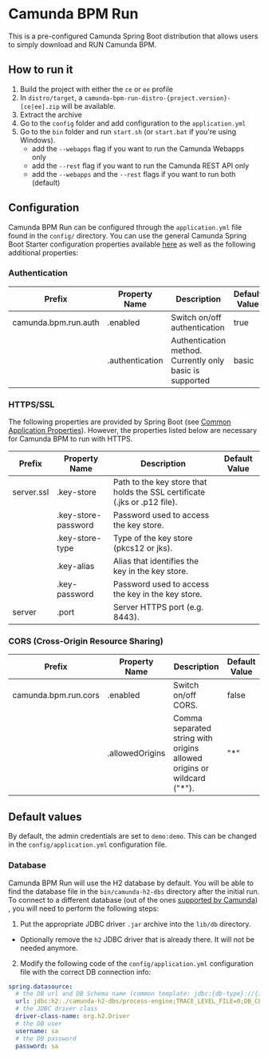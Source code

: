 # Camunda BPM Run

This is a pre-configured Camunda Spring Boot distribution that allows users to simply download and RUN Camunda BPM.

## How to run it
1. Build the project with either the `ce` or `ee` profile
2. In `distro/target`, a `camunda-bpm-run-distro-{project.version}-[ce|ee].zip` will be available.
3. Extract the archive
4. Go to the `config` folder and add configuration to the `application.yml`
5. Go to the `bin` folder and run `start.sh` (or `start.bat` if you're using Windows).
   * add the `--webapps` flag if you want to run the Camunda Webapps only
   * add the `--rest` flag if you want to run the Camunda REST API only
   * add the `--webapps` and the `--rest` flags if you want to run both (default)
  
## Configuration

Camunda BPM Run can be configured through the `application.yml` file found in the `config/` directory. 
You can use the general Camunda Spring Boot Starter configuration properties available [here](https://docs.camunda.org/manual/latest/user-guide/spring-boot-integration/configuration/#camunda-engine-properties) as well as the following additional properties:
 
### Authentication

| Prefix               | Property Name   | Description                                                | Default Value |
|----------------------|-----------------|------------------------------------------------------------|---------------|
| camunda.bpm.run.auth | .enabled        | Switch on/off authentication                               | true          |
|                      | .authentication | Authentication method.  Currently only basic is supported  | basic         |

### HTTPS/SSL

The following properties are provided by Spring Boot (see [Common Application Properties](https://docs.spring.io/spring-boot/docs/current/reference/html/appendix-application-properties.html#server-properties)). However, the properties listed below are necessary for Camunda BPM to run with HTTPS.

| Prefix     | Property Name       | Description                                                               | Default Value |
|------------|---------------------|---------------------------------------------------------------------------|---------------|
| server.ssl | .key-store          | Path to the key store that holds the SSL certificate (.jks or .p12 file). |               |
|            | .key-store-password | Password used to access the key store.                                    |               |
|            | .key-store-type     | Type of the key store (pkcs12 or jks).                                    |               |
|            | .key-alias          | Alias that identifies the key in the key store.                           |               |
|            | .key-password       | Password used to access the key in the key store.                         |               |
| server     | .port               | Server HTTPS port (e.g. 8443).                                            |               |

### CORS (Cross-Origin Resource Sharing)

| Prefix               | Property Name   | Description                                                            | Default Value |
|----------------------|-----------------|------------------------------------------------------------------------|---------------|
| camunda.bpm.run.cors | .enabled        | Switch on/off CORS.                                                    | false         |
|                      | .allowedOrigins | Comma separated string with origins allowed origins or wildcard ("*"). | "*"           |

## Default values

By default, the admin credentials are set to `demo:demo`. This can be changed in the `config/application.yml` configuration file.

### Database

Camunda BPM Run will use the H2 database by default. You will be able to find the database file in the
 `bin/camunda-h2-dbs` directory after the initial run. To connect to a different database (out of
  the ones [supported by Camunda](https://docs.camunda.org/manual/latest/introduction/supported-environments/#databases))
 , you will need to perform the following steps:
1. Put the appropriate JDBC driver `.jar` archive into the `lib/db` directory.
 * Optionally remove the `h2` JDBC driver that is already there. It will not be needed anymore.
2. Modify the following code of the `config/application.yml` configuration file with the correct DB
 connection info:
```yaml
spring.datasource:
  # the DB url and DB Schema name (common template: jdbc:{db-type}://{ip-address}:{port}/{db-schema-name}
  url: jdbc:h2:./camunda-h2-dbs/process-engine;TRACE_LEVEL_FILE=0;DB_CLOSE_ON_EXIT=FALSE
  # the JDBC driver class
  driver-class-name: org.h2.Driver
  # the DB user
  username: sa
  # the DB password
  password: sa
```

